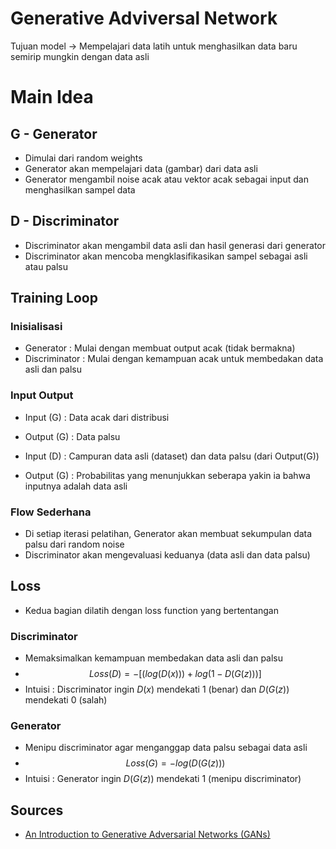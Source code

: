 # Generative Adviversal Network
Tujuan model -> Mempelajari data latih untuk menghasilkan data baru semirip mungkin dengan data asli

# Main Idea
## G - Generator
- Dimulai dari random weights
- Generator akan mempelajari data (gambar) dari data asli
- Generator mengambil noise acak atau vektor acak sebagai input dan menghasilkan sampel data

## D - Discriminator
- Discriminator akan mengambil data asli dan hasil generasi dari generator
- Discriminator akan mencoba mengklasifikasikan sampel sebagai asli atau palsu


## Training Loop
### Inisialisasi
- Generator : Mulai dengan membuat output acak (tidak bermakna)
- Discriminator : Mulai dengan kemampuan acak untuk membedakan data asli dan palsu
### Input Output
- Input (G) : Data acak dari distribusi
- Output (G) : Data palsu

- Input (D) : Campuran data asli (dataset) dan data palsu (dari Output(G))
- Output (G) : Probabilitas yang menunjukkan seberapa yakin ia bahwa inputnya adalah data asli

### Flow Sederhana
- Di setiap iterasi pelatihan, Generator akan membuat sekumpulan data palsu dari random noise
- Discriminator akan mengevaluasi keduanya (data asli dan data palsu)

## Loss
- Kedua bagian dilatih dengan loss function yang bertentangan
### Discriminator
- Memaksimalkan kemampuan membedakan data asli dan palsu
- $$Loss(D) = -[(log(D(x))) + log(1 - D(G(z)))]$$
- Intuisi : Discriminator ingin $D(x)$ mendekati 1 (benar) dan $D(G(z))$ mendekati 0 (salah)

### Generator
- Menipu discriminator agar menganggap data palsu sebagai data asli
- $$Loss(G) = -log(D(G(z)))$$
- Intuisi : Generator ingin $D(G(z))$ mendekati 1 (menipu discriminator)


## Sources
- [An Introduction to Generative Adversarial Networks (GANs)](https://medium.com/aimonks/an-introduction-to-generative-adversarial-networks-gans-454d127640c1)